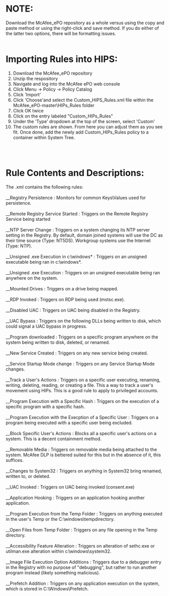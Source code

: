 # NOTE:
Download the McAfee_ePO repository as a whole versus using the copy and paste method or using the right-click and save method. If you do either of the latter two options, there will be formatting issues. 
<br><br>

# Importing Rules into HIPS:
1) Download the McAfee_ePO repository<br>
2) Unzip the respository<br>
3) Navigate and log into the McAfee ePO web console<br>
4) Click Menu -> Policy -> Policy Catalog<br>
5) Click 'Import'<br>
6) Click 'Choose'and select the Custom_HIPS_Rules.xml file within the McAfee_ePO-master\HIPs_Rules folder <br>
7) Click OK twice<br>
8) Click on the entry labeled "Custom_HIPs_Rules"<br>
9) Under the 'Type' dropdown at the top of the screen, select 'Custom'<br>
10) The custom rules are shown. From here you can adjust them as you see fit. Once done, add the newly add Custom_HIPs_Rules policy to a container within System Tree.<br>

<br><br>
# Rule Contents and Descriptions:
The .xml contains the following rules: <br>
<br>
__Registry Persistence : Monitors for common Keys\Values used for persistence.<br><br>
__Remote Registry Service Started : Triggers on the Remote Registry Service being started<br><br>
__NTP Server Change : Triggers on a system changing its NTP server setting in the Registry. By default, domain joined systems will use the DC as their time source (Type: NT5DS). Workgroup systems use the Internet (Type: NTP).<br><br>
__Unsigned .exe Execution in c:\windows\* : Triggers on an unsigned executable being ran in c:\windows\*.<br><br>
__Unsigned .exe Execution : Triggers on an unsigned executable being ran anywhere on the system.<br><br>
__Mounted Drives : Triggers on a drive being mapped.<br><br>
__RDP Invoked : Triggers on RDP being used (mstsc.exe).<br><br>
__Disabled UAC : Triggers on UAC being disabled in the Registry.<br><br>
__UAC Bypass : Triggers on the following DLLs being written to disk, which could signal a UAC bypass in progress.<br><br>
__Program downloaded : Triggers on a specific program anywhere on the system being written to disk, deleted, or renamed.<br><br>
__New Service Created : Triggers on any new service being created.<br><br>
__Service Startup Mode change : Triggers on any Service Startup Mode changes.<br><br>
__Track a User's Actions : Triggers on a specific user executing, renaming, writing, deleting, reading, or creating a file. This a way to track a user's movement using HIPs. This is a good rule to apply to privileged accounts.<br><br>
__Program Execution with a Specific Hash : Triggers on the execution of a specific program with a specific hash.<br><br>
__Program Execution with the Execption of a Specific User : Triggers on a program being executed with a specific user being excluded.<br><br>
__Block Specific User's Actions : Blocks all a specific user's actions on a system. This is a decent containment method.<br><br>
__Removable Media : Triggers on removable media being attached to the system. McAfee DLP is bettered suited for this but in the absence of it, this suffices.<br><br>
__Changes to System32 : Triggers on anything in System32 bring renamed, written to, or deleted.<br><br>
__UAC Invoked : Triggers on UAC being invoked (consent.exe)<br><br>
__Application Hooking : Triggers on an application hooking another application.<br><br>
__Program Execution from the Temp Folder : Triggers on anything executed in the user's Temp or the C:\windows\tempdirectory.<br><br>
__Open Files from Temp Folder : Triggers on any file opening in the Temp directory.<br><br>
__Accessibility Feature Alteration : Triggers on alteration of sethc.exe or utilman.exe alteration within c:\windows\system32.<br><br>
__Image File Execution Option Additions : Triggers due to a debugger entry in the Registry with no purpose of "debugging", but rather to run another program instead (likely something malicious).<br><br>
__Prefetch Addition : Triggers on any application execution on the system, which is stored in C:\Windows\Prefetch.<br><br>

